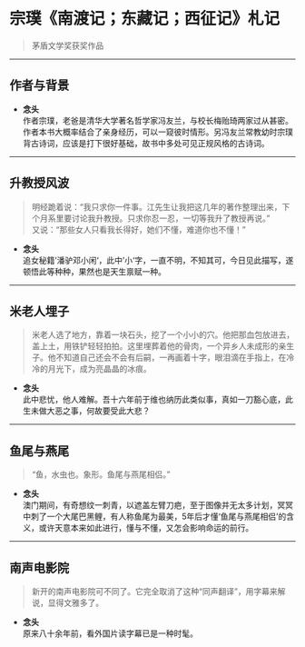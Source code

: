 # 宗璞《南渡记；东藏记；西征记》札记
> 茅盾文学奖获奖作品

---

## 作者与背景
- **念头**  
  作者宗璞，老爸是清华大学著名哲学家冯友兰，与校长梅贻琦两家过从甚密。作者本书大概率结合了亲身经历，可以一窥彼时情形。另冯友兰常教幼时宗璞背古诗词，应该是打下很好基础，故书中多处可见正规风格的古诗词。

---

## 升教授风波
> 明经跪着说：“我只求你一件事。江先生让我把这几年的著作整理出来，下个月系里要讨论我升教授。只求你忍一忍，一切等我升了教授再说。”  
> 又说：“那些女人只看我长得好，她们不懂，难道你也不懂！”

- **念头**  
  追女秘籍’潘驴邓小闲‘，此中’小‘字，一直不明，不知其可，今日见此描写，遂顿悟此等种种，果然也是天生禀赋一种。

---

## 米老人埋子
> 米老人选了地方，靠着一块石头，挖了一个小小的穴。他把那血包放进去，盖上土，用铁铲轻轻拍拍。这里埋葬着他的骨肉，一个异乡人未成形的亲生子。他不知道自己还会不会有后嗣，一再画着十字，眼泪滴在手指上，在冷冷的月光下，成为亮晶晶的冰痕。

- **念头**  
  此中悲忧，他人难解。吾十六年前于维也纳历此类似事，真如一刀豁心底，此生未做大恶之事，何故要受此大悲？

---

## 鱼尾与燕尾
> “鱼，水虫也。象形。鱼尾与燕尾相侣。”

- **念头**  
  澳门期间，有奇想纹一刺青，以遮盖左臂刀疤，至于图像并无太多计划，冥冥中刺了一个大尾巴黑鲤，有人称鱼尾为最美，5年后才懂‘鱼尾与燕尾相侣’的含义，或许天意本来如此进行，懂与不懂，又怎会影响命运的前行。

---

## 南声电影院
> 新开的南声电影院可不同了。它完全取消了这种“同声翻译”，用字幕来解说，显得文雅多了。

- **念头**  
  原来八十余年前，看外国片读字幕已是一种时髦。